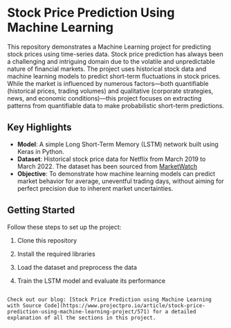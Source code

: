 # Stock Price Prediction Using Machine Learning
This repository demonstrates a Machine Learning project for predicting stock prices using time-series data. Stock price prediction has always been a challenging and intriguing domain due to the volatile and unpredictable nature of financial markets. The project uses historical stock data and machine learning models to predict short-term fluctuations in stock prices.
While the market is influenced by numerous factors—both quantifiable (historical prices, trading volumes) and qualitative (corporate strategies, news, and economic conditions)—this project focuses on extracting patterns from quantifiable data to make probabilistic short-term predictions.
## Key Highlights

- **Model**: A simple Long Short-Term Memory (LSTM) network built using Keras in Python.
- **Dataset**: Historical stock price data for Netflix from March 2019 to March 2022. The dataset has been sourced from [MarketWatch](https://www.marketwatch.com/)
- **Objective**: To demonstrate how machine learning models can predict market behavior for average, uneventful trading days, without aiming for perfect precision due to inherent market uncertainties.
## Getting Started

Follow these steps to set up the project:

 1. Clone this repository

 2. Install the required libraries

 3. Load the dataset and preprocess the data

 4. Train the LSTM model and evaluate its performance
```

Check out our blog: [Stock Price Prediction using Machine Learning with Source Code](https://www.projectpro.io/article/stock-price-prediction-using-machine-learning-project/571) for a detailed explanation of all the sections in this project.
